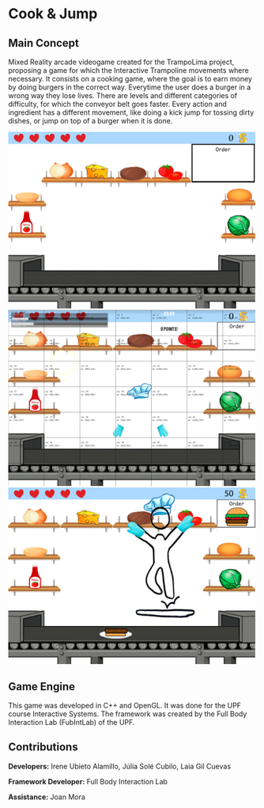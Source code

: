 # Cook & Jump

## Main Concept

Mixed Reality arcade videogame created for the TrampoLima project, proposing a game for which the Interactive Trampoline movements where necessary. It consists on a cooking game, where the goal is to earn money by doing burgers in the correct way. Everytime the user does a burger in a wrong way they lose lives. There are levels and different categories of difficulty, for which the conveyor belt goes faster. Every action and ingredient has a different movement, like doing a kick jump for tossing dirty dishes, or jump on top of a burger when it is done.

<img src="https://github.com/ireneubieto/MyWork/blob/main/Videogames/CookAndJump/Images/Background.png" alt="Background" width="500px">
<img src="https://github.com/ireneubieto/MyWork/blob/main/Videogames/CookAndJump/Images/BackgroundGrid.PNG" alt="Background with Grid and Player" width="500px">
<img src="https://github.com/ireneubieto/MyWork/blob/main/Videogames/CookAndJump/Images/Movement.png" alt="Movement Example" width="500px">

## Game Engine

This game was developed in C++ and OpenGL. It was done for the UPF course Interactive Systems. The framework was created by the Full Body Interaction Lab (FubIntLab) of the UPF.

## Contributions

**Developers:** Irene Ubieto Alamillo, Júlia Solé Cubilo, Laia Gil Cuevas

**Framework Developer:** Full Body Interaction Lab

**Assistance:** Joan Mora

